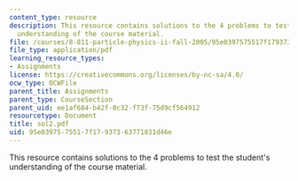 ```yaml
---
content_type: resource
description: This resource contains solutions to the 4 problems to test the student's
  understanding of the course material.
file: /courses/8-811-particle-physics-ii-fall-2005/95e0397575517f17937363771831d46e_sol2.pdf
file_type: application/pdf
learning_resource_types:
- Assignments
license: https://creativecommons.org/licenses/by-nc-sa/4.0/
ocw_type: OCWFile
parent_title: Assignments
parent_type: CourseSection
parent_uid: ee1af684-b42f-0c32-f73f-75d9cf564912
resourcetype: Document
title: sol2.pdf
uid: 95e03975-7551-7f17-9373-63771831d46e
---
```

This resource contains solutions to the 4 problems to test the student's understanding of the course material.